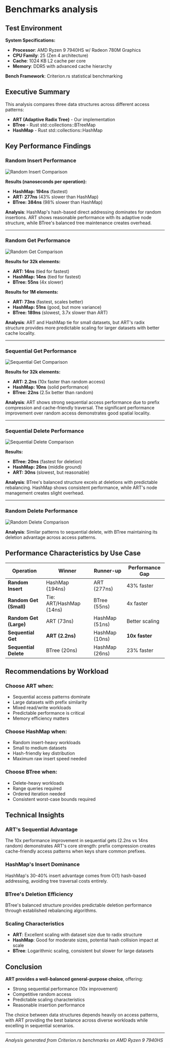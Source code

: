 # Benchmarks analysis

## Test Environment

**System Specifications:**
- **Processor**: AMD Ryzen 9 7940HS w/ Radeon 780M Graphics
- **CPU Family**: 25 (Zen 4 architecture)
- **Cache**: 1024 KB L2 cache per core
- **Memory**: DDR5 with advanced cache hierarchy

**Bench Framework**: Criterion.rs statistical benchmarking

## Executive Summary

This analysis compares three data structures across different access patterns:
- **ART (Adaptive Radix Tree)** - Our implementation
- **BTree** - Rust std::collections::BTreeMap
- **HashMap** - Rust std::collections::HashMap

## Key Performance Findings

### Random Insert Performance
![Random Insert Comparison](graphs/rand_insert_violin.svg)

**Results (nanoseconds per operation):**
- **HashMap: 194ns** (fastest)
- **ART: 277ns** (43% slower than HashMap)
- **BTree: 384ns** (98% slower than HashMap)

**Analysis**: HashMap's hash-based direct addressing dominates for random insertions. ART shows reasonable performance with its adaptive node structure, while BTree's balanced tree maintenance creates overhead.

---

### Random Get Performance  
![Random Get Comparison](graphs/random_get_violin.svg)

**Results for 32k elements:**
- **ART: 14ns** (tied for fastest)
- **HashMap: 14ns** (tied for fastest)  
- **BTree: 55ns** (4x slower)

**Results for 1M elements:**
- **ART: 73ns** (fastest, scales better)
- **HashMap: 51ns** (good, but more variance)
- **BTree: 189ns** (slowest, 3.7x slower than ART)

**Analysis**: ART and HashMap tie for small datasets, but ART's radix structure provides more predictable scaling for larger datasets with better cache locality.

---

### Sequential Get Performance
![Sequential Get Comparison](graphs/seq_get_violin.svg)

**Results for 32k elements:**
- **ART: 2.2ns** (10x faster than random access)
- **HashMap: 10ns** (solid performance)
- **BTree: 22ns** (2.5x better than random)

**Analysis**: ART shows strong sequential access performance due to prefix compression and cache-friendly traversal. The significant performance improvement over random access demonstrates good spatial locality.

---

### Sequential Delete Performance
![Sequential Delete Comparison](graphs/seq_delete_violin.svg)

**Results:**
- **BTree: 20ns** (fastest for deletion)
- **HashMap: 26ns** (middle ground)
- **ART: 30ns** (slowest, but reasonable)

**Analysis**: BTree's balanced structure excels at deletions with predictable rebalancing. HashMap shows consistent performance, while ART's node management creates slight overhead.

---

### Random Delete Performance  
![Random Delete Comparison](graphs/rand_delete_violin.svg)

**Analysis**: Similar patterns to sequential delete, with BTree maintaining its deletion advantage across access patterns.

## Performance Characteristics by Use Case

| Operation | Winner | Runner-up | Performance Gap |
|-----------|--------|-----------|-----------------|
| **Random Insert** | HashMap (194ns) | ART (277ns) | 43% faster |
| **Random Get (Small)** | Tie: ART/HashMap (14ns) | BTree (55ns) | 4x faster |
| **Random Get (Large)** | ART (73ns) | HashMap (51ns) | Better scaling |
| **Sequential Get** | **ART (2.2ns)** | HashMap (10ns) | **10x faster** |
| **Sequential Delete** | BTree (20ns) | HashMap (26ns) | 23% faster |

## Recommendations by Workload

### **Choose ART when:**
- Sequential access patterns dominate
- Large datasets with prefix similarity
- Mixed read/write workloads
- Predictable performance is critical
- Memory efficiency matters

### **Choose HashMap when:**
- Random insert-heavy workloads
- Small to medium datasets
- Hash-friendly key distribution
- Maximum raw insert speed needed

### **Choose BTree when:**
- Delete-heavy workloads
- Range queries required
- Ordered iteration needed
- Consistent worst-case bounds required

## Technical Insights

### ART's Sequential Advantage
The 10x performance improvement in sequential gets (2.2ns vs 14ns random) demonstrates ART's core strength: prefix compression creates cache-friendly access patterns when keys share common prefixes.

### HashMap's Insert Dominance  
HashMap's 30-40% insert advantage comes from O(1) hash-based addressing, avoiding tree traversal costs entirely.

### BTree's Deletion Efficiency
BTree's balanced structure provides predictable deletion performance through established rebalancing algorithms.

### Scaling Characteristics
- **ART**: Excellent scaling with dataset size due to radix structure
- **HashMap**: Good for moderate sizes, potential hash collision impact at scale  
- **BTree**: Logarithmic scaling, consistent but slower for large datasets

## Conclusion

**ART provides a well-balanced general-purpose choice**, offering:
- Strong sequential performance (10x improvement)
- Competitive random access
- Predictable scaling characteristics
- Reasonable insertion performance

The choice between data structures depends heavily on access patterns, with ART providing the best balance across diverse workloads while excelling in sequential scenarios.

---

*Analysis generated from Criterion.rs benchmarks on AMD Ryzen 9 7940HS*